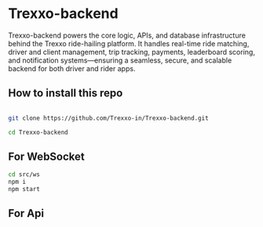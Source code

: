 # Trexxo-backend
Trexxo-backend powers the core logic, APIs, and database infrastructure behind the Trexxo ride-hailing platform. It handles real-time ride matching, driver and client management, trip tracking, payments, leaderboard scoring, and notification systems—ensuring a seamless, secure, and scalable backend for both driver and rider apps.


## How to install this repo

```bash

git clone https://github.com/Trexxo-in/Trexxo-backend.git

cd Trexxo-backend

```

## For WebSocket

```bash
cd src/ws
npm i
npm start

```
## For Api

```bash



```
